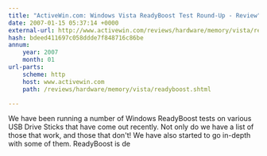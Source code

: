 ```yaml
---
title: "ActiveWin.com: Windows Vista ReadyBoost Test Round-Up - Review"
date: 2007-01-15 05:37:14 +0000
external-url: http://www.activewin.com/reviews/hardware/memory/vista/readyboost.shtml
hash: bdeed411697c058ddde7f848716c86be
annum:
    year: 2007
    month: 01
url-parts:
    scheme: http
    host: www.activewin.com
    path: /reviews/hardware/memory/vista/readyboost.shtml

---
```


We have been running a number of Windows ReadyBoost tests on various USB Drive Sticks that have come out recently. Not only do we have a list of those that work, and those that don't! We have also started to go in-depth with some of them. ReadyBoost is de
